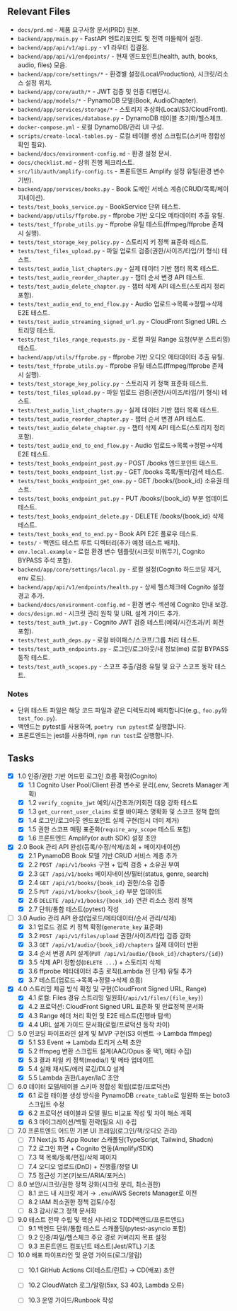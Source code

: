 ## Relevant Files

- `docs/prd.md` - 제품 요구사항 문서(PRD) 원본.
- `backend/app/main.py` - FastAPI 엔트리포인트 및 전역 미들웨어 설정.
- `backend/app/api/v1/api.py` - v1 라우터 집결점.
- `backend/app/api/v1/endpoints/` - 현재 엔드포인트(health, auth, books, audio, files) 모음.
- `backend/app/core/settings/*` - 환경별 설정(Local/Production), 시크릿/리소스 설정 위치.
- `backend/app/core/auth/*` - JWT 검증 및 인증 디펜던시.
- `backend/app/models/*` - PynamoDB 모델(Book, AudioChapter).
- `backend/app/services/storage/*` - 스토리지 추상화(Local/S3/CloudFront).
- `backend/app/services/database.py` - DynamoDB 테이블 초기화/헬스체크.
- `docker-compose.yml` - 로컬 DynamoDB/관리 UI 구성.
- `scripts/create-local-tables.py` - 로컬 테이블 생성 스크립트(스키마 정합성 확인 필요).
- `backend/docs/environment-config.md` - 환경 설정 문서.
- `docs/checklist.md` - 상위 진행 체크리스트.
- `src/lib/auth/amplify-config.ts` - 프론트엔드 Amplify 설정 유틸(환경 변수 기반).
- `backend/app/services/books.py` - Book 도메인 서비스 계층(CRUD/목록/페이지네이션).
- `tests/test_books_service.py` - BookService 단위 테스트.
 - `backend/app/utils/ffprobe.py` - ffprobe 기반 오디오 메타데이터 추출 유틸.
 - `tests/test_ffprobe_utils.py` - ffprobe 유틸 테스트(ffmpeg/ffprobe 존재 시 실행).
 - `tests/test_storage_key_policy.py` - 스토리지 키 정책 표준화 테스트.
 - `tests/test_files_upload.py` - 파일 업로드 검증(권한/사이즈/타입/키 형식) 테스트.
 - `tests/test_audio_list_chapters.py` - 실제 데이터 기반 챕터 목록 테스트.
 - `tests/test_audio_reorder_chapter.py` - 챕터 순서 변경 API 테스트.
 - `tests/test_audio_delete_chapter.py` - 챕터 삭제 API 테스트(스토리지 정리 포함).
 - `tests/test_audio_end_to_end_flow.py` - Audio 업로드→목록→정렬→삭제 E2E 테스트.
 - `tests/test_audio_streaming_signed_url.py` - CloudFront Signed URL 스트리밍 테스트.
 - `tests/test_files_range_requests.py` - 로컬 파일 Range 요청(부분 스트리밍) 테스트.
 - `backend/app/utils/ffprobe.py` - ffprobe 기반 오디오 메타데이터 추출 유틸.
 - `tests/test_ffprobe_utils.py` - ffprobe 유틸 테스트(ffmpeg/ffprobe 존재 시 실행).
 - `tests/test_storage_key_policy.py` - 스토리지 키 정책 표준화 테스트.
 - `tests/test_files_upload.py` - 파일 업로드 검증(권한/사이즈/타입/키 형식) 테스트.
 - `tests/test_audio_list_chapters.py` - 실제 데이터 기반 챕터 목록 테스트.
 - `tests/test_audio_reorder_chapter.py` - 챕터 순서 변경 API 테스트.
 - `tests/test_audio_delete_chapter.py` - 챕터 삭제 API 테스트(스토리지 정리 포함).
 - `tests/test_audio_end_to_end_flow.py` - Audio 업로드→목록→정렬→삭제 E2E 테스트.
- `tests/test_books_endpoint_post.py` - POST /books 엔드포인트 테스트.
- `tests/test_books_endpoint_list.py` - GET /books 목록/필터/검색 테스트.
- `tests/test_books_endpoint_get_one.py` - GET /books/{book_id} 소유권 테스트.
- `tests/test_books_endpoint_put.py` - PUT /books/{book_id} 부분 업데이트 테스트.
- `tests/test_books_endpoint_delete.py` - DELETE /books/{book_id} 삭제 테스트.
- `tests/test_books_end_to_end.py` - Book API E2E 플로우 테스트.
- `tests/` - 백엔드 테스트 루트 디렉터리(추가 예정 테스트 배치).
- `env.local.example` - 로컬 환경 변수 템플릿(시크릿 비워두기, Cognito BYPASS 주석 포함).
- `backend/app/core/settings/local.py` - 로컬 설정(Cognito 하드코딩 제거, env 로드).
- `backend/app/api/v1/endpoints/health.py` - 상세 헬스체크에 Cognito 설정 경고 추가.
- `backend/docs/environment-config.md` - 환경 변수 섹션에 Cognito 안내 보강.
- `docs/design.md` - 시크릿 관리 원칙 및 URL 설계 가이드 추가.
- `tests/test_auth_jwt.py` - Cognito JWT 검증 테스트(예외/시간초과/키 회전 포함).
- `tests/test_auth_deps.py` - 로컬 바이패스/스코프/그룹 처리 테스트.
- `tests/test_auth_endpoints.py` - 로그인/로그아웃/내 정보(me) 로컬 BYPASS 동작 테스트.
- `tests/test_auth_scopes.py` - 스코프 추출/검증 유틸 및 요구 스코프 동작 테스트.

### Notes

- 단위 테스트 파일은 해당 코드 파일과 같은 디렉토리에 배치합니다(e.g., `foo.py`와 `test_foo.py`).
- 백엔드는 pytest를 사용하며, `poetry run pytest`로 실행합니다.
- 프론트엔드는 jest를 사용하며, `npm run test`로 실행합니다.

## Tasks

- [x] 1.0 인증/권한 기반 어드민 로그인 흐름 확정(Cognito)
  - [x] 1.1 Cognito User Pool/Client 환경 변수로 분리(.env, Secrets Manager 계획)
  - [x] 1.2 `verify_cognito_jwt` 예외/시간초과/키회전 대응 강화 테스트
  - [x] 1.3 `get_current_user_claims` 로컬 바이패스 명확화 및 스코프 정책 합의
  - [x] 1.4 로그인/로그아웃 엔드포인트 실제 구현(임시 더미 제거)
  - [x] 1.5 권한 스코프 매핑 표준화(`require_any_scope` 테스트 포함)
  - [x] 1.6 프론트엔드 Amplify(or auth SDK) 설정 초안

- [x] 2.0 Book 관리 API 완성(등록/수정/삭제/조회 + 페이지네이션)
  - [x] 2.1 PynamoDB Book 모델 기반 CRUD 서비스 계층 추가
  - [x] 2.2 `POST /api/v1/books` 구현 + 입력 검증 + 소유권 부여
  - [x] 2.3 `GET /api/v1/books` 페이지네이션/필터(status, genre, search)
  - [x] 2.4 `GET /api/v1/books/{book_id}` 권한/소유 검증
  - [x] 2.5 `PUT /api/v1/books/{book_id}` 부분 업데이트
  - [x] 2.6 `DELETE /api/v1/books/{book_id}` 연관 리소스 정리 정책
  - [x] 2.7 단위/통합 테스트(pytest) 작성

- [ ] 3.0 Audio 관리 API 완성(업로드/메타데이터/순서 관리/삭제)
  - [x] 3.1 업로드 경로 키 정책 확정(`generate_key` 표준화)
  - [x] 3.2 `POST /api/v1/files/upload` 권한/사이즈/타입 검증 강화
  - [x] 3.3 `GET /api/v1/audio/{book_id}/chapters` 실제 데이터 반환
  - [x] 3.4 순서 변경 API 설계(`PUT /api/v1/audio/{book_id}/chapters/{id}`)
  - [x] 3.5 삭제 API 정합성(`DELETE ...`) + 스토리지 삭제
  - [x] 3.6 ffprobe 메타데이터 추출 로직(Lambda 전 단계) 유틸 추가
  - [x] 3.7 테스트(업로드→목록→정렬→삭제 흐름)

- [x] 4.0 스트리밍 제공 방식 확정 및 구현(CloudFront Signed URL, Range)
  - [x] 4.1 로컬: Files 경유 스트리밍 일원화(`/api/v1/files/{file_key}`)
  - [x] 4.2 프로덕션: CloudFront Signed URL 표준화 및 만료정책 문서화
  - [x] 4.3 Range 헤더 처리 확인 및 E2E 테스트(진행바 탐색)
  - [x] 4.4 URL 설계 가이드 문서화(로컬/프로덕션 동작 차이)

- [ ] 5.0 인코딩 파이프라인 설계 및 MVP 구현(S3 이벤트 → Lambda ffmpeg)
  - [x] 5.1 S3 Event → Lambda 트리거 스펙 초안
  - [x] 5.2 ffmpeg 변환 스크립트 설계(AAC/Opus 중 택1, 메타 수집)
  - [x] 5.3 결과 파일 키 정책(media/) 및 메타 업데이트
  - [x] 5.4 실패 재시도/에러 로깅/DLQ 설계
  - [x] 5.5 Lambda 권한/Layer/IaC 초안

- [ ] 6.0 데이터 모델/테이블 스키마 정합성 확립(로컬/프로덕션)
  - [x] 6.1 로컬 테이블 생성 방식을 PynamoDB `create_table`로 일원화 또는 boto3 스크립트 수정
  - [x] 6.2 프로덕션 테이블과 모델 필드 비교표 작성 및 차이 해소 계획
  - [x] 6.3 마이그레이션/백필 전략(필요 시) 수립

- [ ] 7.0 프론트엔드 어드민 기본 UI 프레임(로그인/책/오디오 관리)
  - [ ] 7.1 Next.js 15 App Router 스캐폴딩(TypeScript, Tailwind, Shadcn)
  - [ ] 7.2 로그인 화면 + Cognito 연동(Amplify/SDK)
  - [ ] 7.3 책 목록/등록/편집/삭제 페이지
  - [ ] 7.4 오디오 업로드(DnD) + 진행률/정렬 UI
  - [ ] 7.5 접근성 기본(키보드/ARIA/포커스)

- [ ] 8.0 보안/시크릿/권한 정책 강화(시크릿 분리, 최소권한)
  - [ ] 8.1 코드 내 시크릿 제거 → `.env`/AWS Secrets Manager로 이전
  - [ ] 8.2 IAM 최소권한 정책 검토/수정
  - [ ] 8.3 감사/로그 정책 문서화

- [ ] 9.0 테스트 전략 수립 및 핵심 시나리오 TDD(백엔드/프론트엔드)
  - [ ] 9.1 백엔드 단위/통합 테스트 스캐폴딩(pytest-asyncio 포함)
  - [ ] 9.2 인증/파일/헬스체크 주요 경로 커버리지 목표 설정
  - [ ] 9.3 프론트엔드 컴포넌트 테스트(Jest/RTL) 기초

- [ ] 10.0 배포 파이프라인 및 운영 가이드(로그/알람)
  - [ ] 10.1 GitHub Actions CI(테스트/린트) → CD(배포) 초안
  - [ ] 10.2 CloudWatch 로그/알람(5xx, S3 403, Lambda 오류)
  - [ ] 10.3 운영 가이드/Runbook 작성


